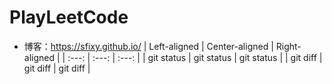 # PlayLeetCode
* 博客：https://sfixy.github.io/
| Left-aligned | Center-aligned | Right-aligned |
|     :---:         |     :---:      |    :---: |
| git status   | git status     | git status    |
| git diff     | git diff       | git diff      |
